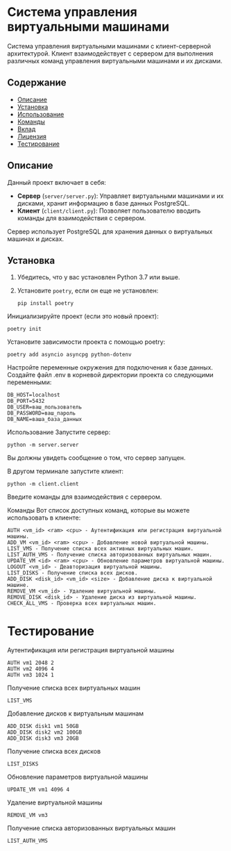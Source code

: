 # Система управления виртуальными машинами

Система управления виртуальными машинами с клиент-серверной архитектурой. Клиент взаимодействует с сервером для выполнения различных команд управления виртуальными машинами и их дисками.

## Содержание

- [Описание](#описание)
- [Установка](#установка)
- [Использование](#использование)
- [Команды](#команды)
- [Вклад](#вклад)
- [Лицензия](#лицензия)
- [Тестирование](#Тестирование)

## Описание

Данный проект включает в себя:
- **Сервер** (`server/server.py`): Управляет виртуальными машинами и их дисками, хранит информацию в базе данных PostgreSQL.
- **Клиент** (`client/client.py`): Позволяет пользователю вводить команды для взаимодействия с сервером.

Сервер использует PostgreSQL для хранения данных о виртуальных машинах и дисках.

## Установка

1. Убедитесь, что у вас установлен Python 3.7 или выше.

2. Установите `poetry`, если он еще не установлен:
   ```
   pip install poetry
   ```
Инициализируйте проект (если это новый проект):
```
poetry init
```
Установите зависимости проекта с помощью poetry:
```
poetry add asyncio asyncpg python-dotenv
```
Настройте переменные окружения для подключения к базе данных. Создайте файл .env в корневой директории проекта со следующими переменными:
```
DB_HOST=localhost
DB_PORT=5432
DB_USER=ваш_пользователь
DB_PASSWORD=ваш_пароль
DB_NAME=ваша_база_данных
```
Использование
Запустите сервер:
```
python -m server.server
```
Вы должны увидеть сообщение о том, что сервер запущен.

В другом терминале запустите клиент:
```
python -m client.client
```
Введите команды для взаимодействия с сервером.

Команды
Вот список доступных команд, которые вы можете использовать в клиенте:
```
AUTH <vm_id> <ram> <cpu> - Аутентификация или регистрация виртуальной машины.
ADD_VM <vm_id> <ram> <cpu> - Добавление новой виртуальной машины.
LIST_VMS - Получение списка всех активных виртуальных машин.
LIST_AUTH_VMS - Получение списка авторизованных виртуальных машин.
UPDATE_VM <id> <ram> <cpu> - Обновление параметров виртуальной машины.
LOGOUT <vm_id> - Деавторизация виртуальной машины.
LIST_DISKS - Получение списка всех дисков.
ADD_DISK <disk_id> <vm_id> <size> - Добавление диска к виртуальной машине.
REMOVE_VM <vm_id> - Удаление виртуальной машины.
REMOVE_DISK <disk_id> - Удаление диска из виртуальной машины.
CHECK_ALL_VMS - Проверка всех виртуальных машин.
```
# Тестирование
Аутентификация или регистрация виртуальной машины
```
AUTH vm1 2048 2
AUTH vm2 4096 4
AUTH vm3 1024 1
```
Получение списка всех виртуальных машин
```
LIST_VMS
```
Добавление дисков к виртуальным машинам
```
ADD_DISK disk1 vm1 50GB
ADD_DISK disk2 vm2 100GB
ADD_DISK disk3 vm3 20GB
```
Получение списка всех дисков
```
LIST_DISKS
```
Обновление параметров виртуальной машины
```
UPDATE_VM vm1 4096 4
```
Удаление виртуальной машины
```
REMOVE_VM vm3
```
Получение списка авторизованных виртуальных машин
```
LIST_AUTH_VMS
```
